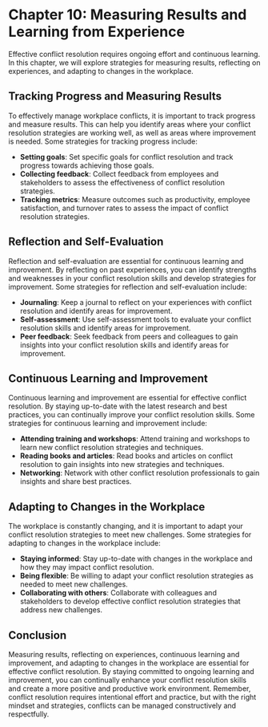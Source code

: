 Chapter 10: Measuring Results and Learning from Experience
==========================================================

Effective conflict resolution requires ongoing effort and continuous learning. In this chapter, we will explore strategies for measuring results, reflecting on experiences, and adapting to changes in the workplace.

Tracking Progress and Measuring Results
---------------------------------------

To effectively manage workplace conflicts, it is important to track progress and measure results. This can help you identify areas where your conflict resolution strategies are working well, as well as areas where improvement is needed. Some strategies for tracking progress include:

* **Setting goals**: Set specific goals for conflict resolution and track progress towards achieving those goals.
* **Collecting feedback**: Collect feedback from employees and stakeholders to assess the effectiveness of conflict resolution strategies.
* **Tracking metrics**: Measure outcomes such as productivity, employee satisfaction, and turnover rates to assess the impact of conflict resolution strategies.

Reflection and Self-Evaluation
------------------------------

Reflection and self-evaluation are essential for continuous learning and improvement. By reflecting on past experiences, you can identify strengths and weaknesses in your conflict resolution skills and develop strategies for improvement. Some strategies for reflection and self-evaluation include:

* **Journaling**: Keep a journal to reflect on your experiences with conflict resolution and identify areas for improvement.
* **Self-assessment**: Use self-assessment tools to evaluate your conflict resolution skills and identify areas for improvement.
* **Peer feedback**: Seek feedback from peers and colleagues to gain insights into your conflict resolution skills and identify areas for improvement.

Continuous Learning and Improvement
-----------------------------------

Continuous learning and improvement are essential for effective conflict resolution. By staying up-to-date with the latest research and best practices, you can continually improve your conflict resolution skills. Some strategies for continuous learning and improvement include:

* **Attending training and workshops**: Attend training and workshops to learn new conflict resolution strategies and techniques.
* **Reading books and articles**: Read books and articles on conflict resolution to gain insights into new strategies and techniques.
* **Networking**: Network with other conflict resolution professionals to gain insights and share best practices.

Adapting to Changes in the Workplace
------------------------------------

The workplace is constantly changing, and it is important to adapt your conflict resolution strategies to meet new challenges. Some strategies for adapting to changes in the workplace include:

* **Staying informed**: Stay up-to-date with changes in the workplace and how they may impact conflict resolution.
* **Being flexible**: Be willing to adapt your conflict resolution strategies as needed to meet new challenges.
* **Collaborating with others**: Collaborate with colleagues and stakeholders to develop effective conflict resolution strategies that address new challenges.

Conclusion
----------

Measuring results, reflecting on experiences, continuous learning and improvement, and adapting to changes in the workplace are essential for effective conflict resolution. By staying committed to ongoing learning and improvement, you can continually enhance your conflict resolution skills and create a more positive and productive work environment. Remember, conflict resolution requires intentional effort and practice, but with the right mindset and strategies, conflicts can be managed constructively and respectfully.
